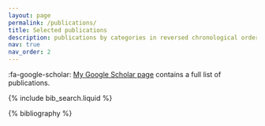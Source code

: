 ```yaml
---
layout: page
permalink: /publications/
title: Selected publications
description: publications by categories in reversed chronological order. 
nav: true
nav_order: 2
---
```


:fa-google-scholar: [My Google Scholar page](https://scholar.google.com/citations?hl=en&user=C8sYLjMAAAAJ) contains a full list of publications.

<!-- _pages/publications.md -->

<!-- Bibsearch Feature -->

{% include bib_search.liquid %}

<div class="publications">

{% bibliography %}

</div>
